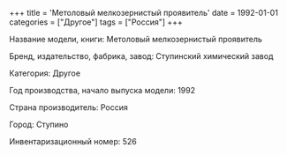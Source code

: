 +++
title = 'Метоловый мелкозернистый проявитель'
date = 1992-01-01
categories = ["Другое"]
tags = ["Россия"]
+++

Название модели, книги: Метоловый мелкозернистый проявитель

Бренд, издательство, фабрика, завод: Ступинский химический завод

Категория: Другое

Год производства, начало выпуска модели: 1992

Страна производитель: Россия

Город: Ступино

Инвентаризационный номер: 526

